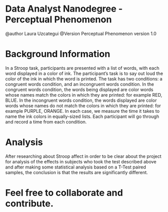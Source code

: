 # Data Analyst Nanodegree - Perceptual Phenomenon 

@author Laura Uzcategui 
@Version Perceptual Phenomenon version 1.0 

# Background Information

In a Stroop task, participants are presented with a list of words, with each word displayed in a color of ink. The participant’s task is to say out loud the color of the ink in which the word is printed. The task has two conditions: a congruent words condition, and an incongruent words condition. In the congruent words condition, the words being displayed are color words whose names match the colors in which they are printed: for example RED, BLUE. In the incongruent words condition, the words displayed are color words whose names do not match the colors in which they are printed: for example PURPLE, ORANGE. In each case, we measure the time it takes to name the ink colors in equally-sized lists. Each participant will go through and record a time from each condition.

# Analysis 

 After researching about Stroop affect in order to be clear about the project for analysis of the effects in subjects who took the test described above and after making some statistical analysis based on a T-Test paired samples, the conclusion is that the results are significantly different. 
 
 # Feel free to collaborate and contribute. 
